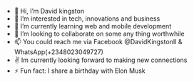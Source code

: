 - 👋 Hi, I’m David kingston
- 👀 I’m interested in tech, innovations and business 
- 🌱 I’m currently learning web and mobile development 
- 💞️ I’m looking to collaborate on some any thing worthwhile 
- 📫 You could reach me via Facebook @DavidKingstonII & WhatsApp(+2348023049727)
- ✌️ Im currently looking forward to making new connections 
- ⚡ Fun fact: I share a birthday with Elon Musk 

<!---
kingstonII/kingstonII is a ✨ special ✨ repository because its `README.md` (this file) appears on your GitHub profile.
You can click the Preview link to take a look at your changes.
--->
